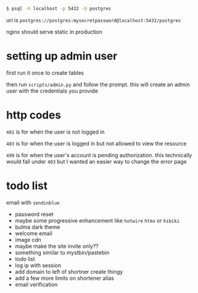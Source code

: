 ```bash
$ psql -h localhost -p 5432 -U postgres
```

uri is `postgres://postgres:mysecretpassword@localhost:5432/postgres`

nginx should serve static in production

# setting up admin user
first run it once to create tables

then run `scripts/admin.py` and follow the prompt. this will create an admin user with the credentials you provide

# http codes
`401` is for when the user is not logged in

`403` is for when the user is logged in but not allowed to view the resource

`499` is for when the user's account is pending authorization. this technically would fall under `403` but I wanted an easier way to change the error page

# todo list
email with `sendinblue`
- password reset
- maybe some progressive enhancement like `hotwire` `htmx` or `hibiki`
- bulma dark theme
- welcome email
- image cdn
- maybe make the site invite only??
- something similar to mystbin/pastebin
- todo list
- log ip with session
- add domain to left of shortner create thingy
- add a few more limits on shortener alias
- email verification